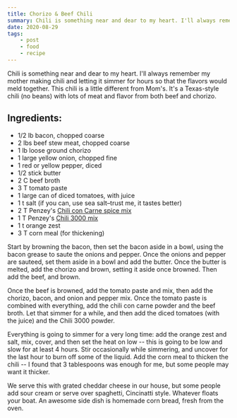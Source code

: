 ```yaml
---
title: Chorizo & Beef Chili
summary: Chili is something near and dear to my heart. I'll always remember my mother making chili and letting it simmer for hours so that the flavors would meld together. This chili is a little different from Mom's. It's a Texas-style chili (no beans) with lots of meat and flavor from both beef and chorizo.
date: 2020-08-29
tags:
    - post
    - food
    - recipe
---
```


Chili is something near and dear to my heart. I'll always remember my mother making chili and letting it simmer for hours so that the flavors would meld together. This chili is a little different from Mom's. It's a Texas-style chili (no beans) with lots of meat and flavor from both beef and chorizo.

## Ingredients:

* 1/2 lb bacon, chopped coarse
* 2 lbs beef stew meat, chopped coarse
* 1 lb loose ground chorizo
* 1 large yellow onion, chopped fine
* 1 red or yellow pepper, diced 
* 1/2 stick butter
* 2 C beef broth
* 3 T tomato paste
* 1 large can of diced tomatoes, with juice
* 1 t salt (if you can, use sea salt–trust me, it tastes better)
* 2 T Penzey's [Chili con Carne spice mix](https://www.penzeys.com/online-catalog/chili-con-carne-seasoning/c-24/p-79/pd-s)
* 1 T Penzey's [Chili 3000 mix](https://www.penzeys.com/online-catalog/chili-3000/c-24/p-73/pd-s)
* 1 t orange zest
* 3 T corn meal (for thickening)

Start by browning the bacon, then set the bacon aside in a bowl, using the bacon grease to saute the onions and pepper. Once the onions and pepper are sauteed, set them aside in a bowl and add the butter. Once the butter is melted, add the chorizo and brown, setting it aside once browned. Then add the beef, and brown. 

Once the beef is browned, add the tomato paste and mix, then add the chorizo, bacon, and onion and pepper mix. Once the tomato paste is combined with everything, add the chili con carne powder and the beef broth. Let that simmer for a while, and then add the diced tomatoes (with the juice) and the Chili 3000 powder. 

Everything is going to simmer for a very long time: add the orange zest and salt, mix, cover, and then set the heat on low -- this is going to be low and slow for at least 4 hours. Stir occasionally while simmering, and uncover for the last hour to burn off some of the liquid. Add the corn meal to thicken the chili -- I found that 3 tablespoons was enough for me, but some people may want it thicker. 

We serve this with grated cheddar cheese in our house, but some people add sour cream or serve over spaghetti, Cincinatti style. Whatever floats your boat. An awesome side dish is homemade corn bread, fresh from the oven.